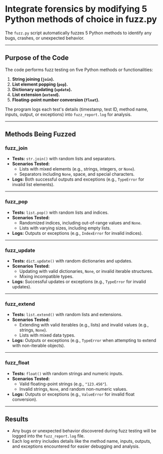 # **Integrate forensics by modifying 5 Python methods of choice in fuzz.py**
The `fuzz.py` script automatically fuzzes 5 Python methods to identify any bugs, crashes, or unexpected behavior.

---

## **Purpose of the Code**
The code performs fuzz testing on five Python methods or functionalities:

1. **String joining (`join`).**
2. **List element popping (`pop`).**
3. **Dictionary updating (`update`).**
4. **List extension (`extend`).**
5. **Floating-point number conversion (`float`).**

The program logs each test's details (timestamp, test ID, method name, inputs, output, or exceptions) into `fuzz_report.log` for analysis.

---

## **Methods Being Fuzzed**

### **fuzz_join**
- **Tests:** `str.join()` with random lists and separators.
- **Scenarios Tested:**
  - Lists with mixed elements (e.g., strings, integers, or `None`).
  - Separators including `None`, space, and special characters.
- **Logs:** Both successful outputs and exceptions (e.g., `TypeError` for invalid list elements).

---

### **fuzz_pop**
- **Tests:** `list.pop()` with random lists and indices.
- **Scenarios Tested:**
  - Randomized indices, including out-of-range values and `None`.
  - Lists with varying sizes, including empty lists.
- **Logs:** Outputs or exceptions (e.g., `IndexError` for invalid indices).

---

### **fuzz_update**
- **Tests:** `dict.update()` with random dictionaries and updates.
- **Scenarios Tested:**
  - Updating with valid dictionaries, `None`, or invalid iterable structures.
  - Mixing incompatible types.
- **Logs:** Successful updates or exceptions (e.g., `TypeError` for invalid updates).

---

### **fuzz_extend**
- **Tests:** `list.extend()` with random lists and extensions.
- **Scenarios Tested:**
  - Extending with valid iterables (e.g., lists) and invalid values (e.g., strings, `None`).
  - Lists with mixed data types.
- **Logs:** Outputs or exceptions (e.g., `TypeError` when attempting to extend with non-iterable objects).

---

### **fuzz_float**
- **Tests:** `float()` with random strings and numeric inputs.
- **Scenarios Tested:**
  - Valid floating-point strings (e.g., `"123.456"`).
  - Invalid strings, `None`, and random non-numeric values.
- **Logs:** Outputs or exceptions (e.g., `ValueError` for invalid float conversion).

---

## **Results**
- Any bugs or unexpected behavior discovered during fuzz testing will be logged into the `fuzz_report.log` file.
- Each log entry includes details like the method name, inputs, outputs, and exceptions encountered for easier debugging and analysis.
